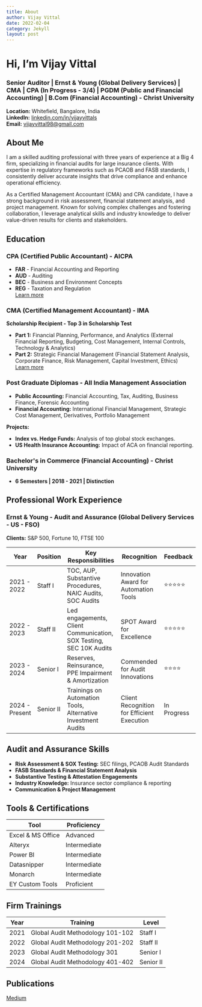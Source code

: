 ```yaml
---
title: About
author: Vijay Vittal
date: 2022-02-04
category: Jekyll
layout: post
---
```


# Hi, I’m Vijay Vittal

### Senior Auditor | Ernst & Young (Global Delivery Services) | CMA | CPA (In Progress - 3/4) | PGDM (Public and Financial Accounting) | B.Com (Financial Accounting) - Christ University

**Location:** Whitefield, Bangalore, India  
**LinkedIn:** [linkedin.com/in/vijayvittals](https://www.linkedin.com/in/vijayvittals)  
**Email:** vijayvittal98@gmail.com  

## About Me

I am a skilled auditing professional with three years of experience at a Big 4 firm, specializing in financial audits for large insurance clients. With expertise in regulatory frameworks such as PCAOB and FASB standards, I consistently deliver accurate insights that drive compliance and enhance operational efficiency.

As a Certified Management Accountant (CMA) and CPA candidate, I have a strong background in risk assessment, financial statement analysis, and project management. Known for solving complex challenges and fostering collaboration, I leverage analytical skills and industry knowledge to deliver value-driven results for clients and stakeholders.

## Education

### CPA (Certified Public Accountant) - AICPA
- **FAR** - Financial Accounting and Reporting  
- **AUD** - Auditing  
- **BEC** - Business and Environment Concepts  
- **REG** - Taxation and Regulation  
[Learn more](https://www.aicpa-cima.com/home)

### CMA (Certified Management Accountant) - IMA
**Scholarship Recipient - Top 3 in Scholarship Test**  
- **Part 1:** Financial Planning, Performance, and Analytics (External Financial Reporting, Budgeting, Cost Management, Internal Controls, Technology & Analytics)  
- **Part 2:** Strategic Financial Management (Financial Statement Analysis, Corporate Finance, Risk Management, Capital Investment, Ethics)  
[Learn more](https://in.imanet.org/)

### Post Graduate Diplomas - All India Management Association
- **Public Accounting:** Financial Accounting, Tax, Auditing, Business Finance, Forensic Accounting  
- **Financial Accounting:** International Financial Management, Strategic Cost Management, Derivatives, Portfolio Management  

**Projects:**  
- **Index vs. Hedge Funds:** Analysis of top global stock exchanges.  
- **US Health Insurance Accounting:** Impact of ACA on financial reporting.  

### Bachelor's in Commerce (Financial Accounting) - Christ University
- **6 Semesters | 2018 - 2021 | Distinction**

## Professional Work Experience

### Ernst & Young - Audit and Assurance (Global Delivery Services - US - FSO)
**Clients:** S&P 500, Fortune 10, FTSE 100  

| Year        | Position  | Key Responsibilities | Recognition | Feedback |
|------------|-----------|----------------------|--------------|------------|
| 2021 - 2022 | Staff I   | TOC, AUP, Substantive Procedures, NAIC Audits, SOC Audits | Innovation Award for Automation Tools | ⭐⭐⭐⭐⭐ |
| 2022 - 2023 | Staff II  | Led engagements, Client Communication, SOX Testing, SEC 10K Audits | SPOT Award for Excellence | ⭐⭐⭐⭐⭐ |
| 2023 - 2024 | Senior I  | Reserves, Reinsurance, PPE Impairment & Amortization | Commended for Audit Innovations | ⭐⭐⭐⭐ |
| 2024 - Present | Senior II | Trainings on Automation Tools, Alternative Investment Audits | Client Recognition for Efficient Execution | In Progress |

## Audit and Assurance Skills

- **Risk Assessment & SOX Testing:** SEC filings, PCAOB Audit Standards  
- **FASB Standards & Financial Statement Analysis**  
- **Substantive Testing & Attestation Engagements**  
- **Industry Knowledge:** Insurance sector compliance & reporting  
- **Communication & Project Management**  

## Tools & Certifications

| Tool       | Proficiency |
|------------|-------------|
| Excel & MS Office | Advanced |
| Alteryx   | Intermediate |
| Power BI  | Intermediate |
| Datasnipper | Intermediate |
| Monarch   | Intermediate |
| EY Custom Tools | Proficient |

## Firm Trainings

| Year | Training | Level |
|------|------------|--------|
| 2021 | Global Audit Methodology 101-102 | Staff I |
| 2022 | Global Audit Methodology 201-202 | Staff II |
| 2023 | Global Audit Methodology 301 | Senior I |
| 2024 | Global Audit Methodology 401-402 | Senior II |

## Publications

[Medium](https://medium.com/me/stories/public)
